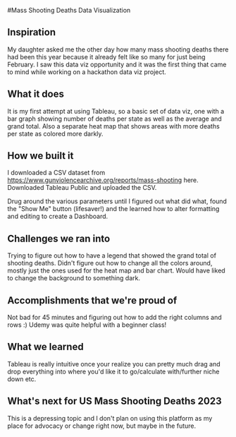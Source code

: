 #Mass Shooting Deaths Data Visualization

## Inspiration
My daughter asked me the other day how many mass shooting deaths there had been this year because it already felt like so many for just being February. I saw this data viz opportunity and it was the first thing that came to mind while working on a hackathon data viz project. 

## What it does
It is my first attempt at using Tableau, so a basic set of data viz, one with a bar graph showing number of deaths per state as well as the average and grand total. Also a separate heat map that shows areas with more deaths per state as colored more darkly.

## How we built it
I downloaded a CSV dataset from https://www.gunviolencearchive.org/reports/mass-shooting here.
Downloaded Tableau Public and uploaded the CSV.

Drug around the various parameters until I figured out what did what, found the "Show Me" button (lifesaver!) and the learned how to alter formatting and editing to create a Dashboard.

## Challenges we ran into
Trying to figure out how to have a legend that showed the grand total of shooting deaths. Didn't figure out how to change all the colors around, mostly just the ones used for the heat map and bar chart. Would have liked to change the background to something dark.

## Accomplishments that we're proud of
Not bad for 45 minutes and figuring out how to add the right columns and rows :) Udemy was quite helpful with a beginner class!

## What we learned
Tableau is really intuitive once your realize you can pretty much drag and drop everything into where you'd like it to go/calculate with/further niche down etc.

## What's next for US Mass Shooting Deaths 2023
This is a depressing topic and I don't plan on using this platform as my place for advocacy or change right now, but maybe in the future.
